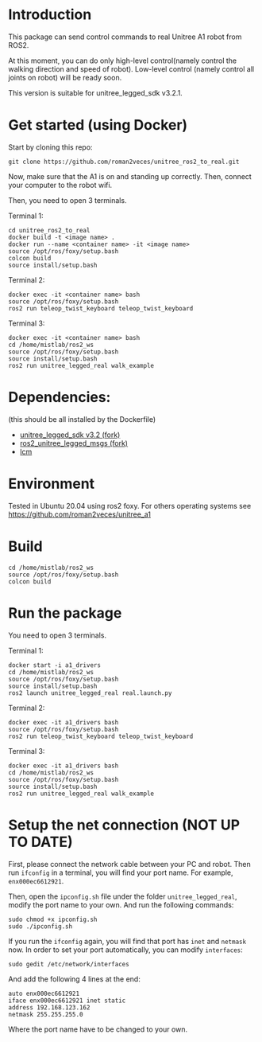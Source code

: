 # Introduction
This package can send control commands to real Unitree A1 robot from ROS2. 

At this moment, you can do only high-level control(namely control the walking direction and speed of robot). Low-level control (namely control all joints on robot) will be ready soon.

This version is suitable for unitree_legged_sdk v3.2.1.

# Get started (using Docker)
Start by cloning this repo:
```
git clone https://github.com/roman2veces/unitree_ros2_to_real.git
```

Now, make sure that the A1 is on and standing up correctly. Then, connect your computer to 
the robot wifi. 

Then, you need to open 3 terminals.

Terminal 1:
```
cd unitree_ros2_to_real
docker build -t <image name> .
docker run --name <container name> -it <image name>
source /opt/ros/foxy/setup.bash
colcon build
source install/setup.bash
```

Terminal 2:
```
docker exec -it <container name> bash
source /opt/ros/foxy/setup.bash
ros2 run teleop_twist_keyboard teleop_twist_keyboard
```

Terminal 3:
```
docker exec -it <container name> bash
cd /home/mistlab/ros2_ws
source /opt/ros/foxy/setup.bash
source install/setup.bash
ros2 run unitree_legged_real walk_example
```

# Dependencies:
(this should be all installed by the Dockerfile)

* [unitree_legged_sdk v3.2 (fork)](https://github.com/roman2veces/unitree_legged_sdk)
* [ros2_unitree_legged_msgs (fork)](https://github.com/roman2veces/ros2_unitree_legged_msgs)
* [lcm](https://github.com/lcm-proj/lcm/archive/refs/tags/)

# Environment
Tested in Ubuntu 20.04 using ros2 foxy. For others operating systems see https://github.com/roman2veces/unitree_a1 

# Build
```
cd /home/mistlab/ros2_ws
source /opt/ros/foxy/setup.bash
colcon build
```

# Run the package
You need to open 3 terminals.

Terminal 1:
```
docker start -i a1_drivers
cd /home/mistlab/ros2_ws
source /opt/ros/foxy/setup.bash
source install/setup.bash
ros2 launch unitree_legged_real real.launch.py
```

Terminal 2:
```
docker exec -it a1_drivers bash
source /opt/ros/foxy/setup.bash
ros2 run teleop_twist_keyboard teleop_twist_keyboard
```

Terminal 3:
```
docker exec -it a1_drivers bash
cd /home/mistlab/ros2_ws
source /opt/ros/foxy/setup.bash
source install/setup.bash
ros2 run unitree_legged_real walk_example
```

# Setup the net connection (NOT UP TO DATE)
First, please connect the network cable between your PC and robot. Then run `ifconfig` in a terminal, you will find your port name. For example, `enx000ec6612921`.

Then, open the `ipconfig.sh` file under the folder `unitree_legged_real`, modify the port name to your own. And run the following commands:
```
sudo chmod +x ipconfig.sh
sudo ./ipconfig.sh
```
If you run the `ifconfig` again, you will find that port has `inet` and `netmask` now.
In order to set your port automatically, you can modify `interfaces`:
```
sudo gedit /etc/network/interfaces
```
And add the following 4 lines at the end:
```
auto enx000ec6612921
iface enx000ec6612921 inet static
address 192.168.123.162
netmask 255.255.255.0
```
Where the port name have to be changed to your own.
